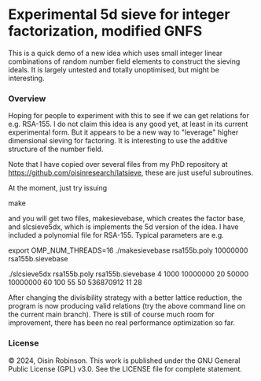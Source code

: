 # Experimental 5d sieve for integer factorization, modified GNFS
This is a quick demo of a new idea which uses small integer linear combinations of
random number field elements to construct the sieving ideals.  It is largely
untested and totally unoptimised, but might be interesting.

### Overview
Hoping for people to experiment with this to see if we can get relations for e.g. RSA-155.
I do not claim this idea is any good yet, at least in its current experimental form.
But it appears to be a new way to "leverage" higher dimensional sieving for factoring.
It is interesting to use the additive structure of the number field.

Note that I have copied over several files from my PhD repository at
https://github.com/oisinresearch/latsieve, these are just useful subroutines.

At the moment, just try issuing

make

and you will get two files, makesievebase, which creates the factor base, and
slcsieve5dx, which is implements the 5d version of the idea.  I have included a polynomial
file for RSA-155.  Typical parameters are e.g.

export OMP_NUM_THREADS=16
./makesievebase rsa155b.poly 10000000 rsa155b.sievebase

./slcsieve5dx rsa155b.poly rsa155b.sievebase 4 1000 10000000 20 50000 10000000 60 100 55 50 536870912 11 28

After changing the divisibility strategy with a better lattice reduction,
the program is now producing valid relations (try the above command line on
the current main branch).  There is still of course much room for improvement,
there has been no real performance optimization so far.

### License
&copy; 2024, Oisin Robinson.
This work is published under the GNU General Public License (GPL) v3.0.
See the LICENSE file for complete statement.

